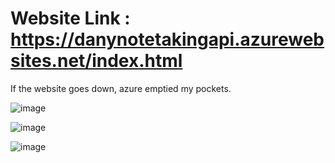 # Website Link : https://danynotetakingapi.azurewebsites.net/index.html

If the website goes down, azure emptied my pockets.

![image](https://user-images.githubusercontent.com/96401568/166188667-5c312f33-14df-4340-904f-0d30b990c676.png)

![image](https://user-images.githubusercontent.com/96401568/166188639-51684d53-4a0a-4344-bd60-51ac9b0b8cb7.png)

![image](https://user-images.githubusercontent.com/96401568/166584226-f86b8298-5de4-479f-bd72-f9c0112ef133.png)
